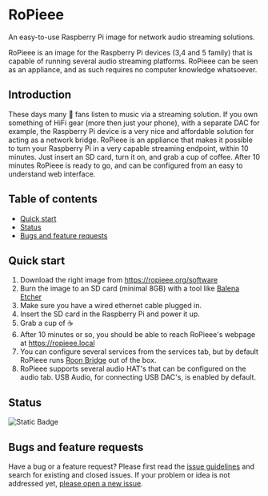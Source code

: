 # RoPieee
An easy-to-use Raspberry Pi image for network audio streaming solutions.

RoPieee is an image for the Raspberry Pi devices (3,4 and 5 family) that is capable of running several audio streaming platforms. RoPieee can be seen as an appliance, and as such requires no computer knowledge whatsoever.

## Introduction

These days many :musical_note: fans listen to music via a streaming solution. If you own something of HiFi gear (more then just your phone), with a separate DAC for example, the Raspberry Pi device is a very nice and affordable solution for acting as a network bridge.
RoPieee is an appliance that makes it possible to turn your Raspberry Pi in a very capable streaming endpoint, within 10 minutes. Just insert an SD card, turn it on, and grab a cup of coffee. After 10 minutes RoPieee is ready to go, and can be configured from an easy to understand web interface. 

## Table of contents

- [Quick start](#quick-start)
- [Status](#status)
- [Bugs and feature requests](#bugs-and-feature-requests)

## Quick start

1. Download the right image from https://ropieee.org/software
2. Burn the image to an SD card (minimal 8GB) with a tool like [Balena Etcher](https://etcher.balena.io/)
3. Make sure you have a wired ethernet cable plugged in.
4. Insert the SD card in the Raspberry Pi and power it up. 
5. Grab a cup of :coffee:
6. After 10 minutes or so, you should be able to reach RoPieee's webpage at https://ropieee.local
7. You can configure several services from the services tab, but by default RoPieee runs [Roon Bridge](https://roonlabs.com) out of the box.
8. RoPieee supports several audio HAT's that can be configured on the audio tab. USB Audio, for connecting USB DAC's, is enabled by default.

## Status

![Static Badge](https://img.shields.io/badge/version-2025.06.1-blue)

## Bugs and feature requests

Have a bug or a feature request? Please first read the [issue guidelines](https://github.com/RoPieee/RoPieee/blob/main/CONTRIBUTING.md#using-the-issue-tracker) and search for existing and closed issues. If your problem or idea is not addressed yet, [please open a new issue](https://github.com/RoPieee/RoPieee/issues/new/choose).






